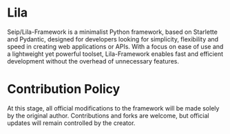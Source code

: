 # Lila
Seip/Lila-Framework is a minimalist Python framework, based on Starlette and Pydantic, designed for developers looking for simplicity, flexibility and speed in creating web applications or APIs. With a focus on ease of use and a lightweight yet powerful toolset, Lila-Framework enables fast and efficient development without the overhead of unnecessary features.

# Contribution Policy
At this stage, all official modifications to the framework will be made solely by the original author. Contributions and forks are welcome, but official updates will remain controlled by the creator.
